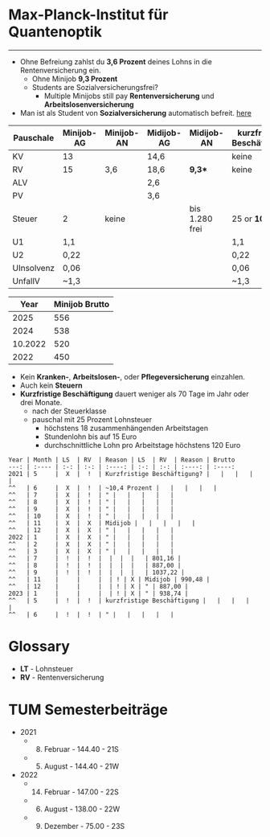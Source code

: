 # Max-Planck-Institut für Quantenoptik
---

- Ohne Befreiung zahlst du **3,6 Prozent** deines Lohns in die Rentenversicherung ein.
	- Ohne Minijob **9,3 Prozent**
	- Students are Sozialversicherungsfrei?
		- Multiple Minijobs still pay **Rentenversicherung** und **Arbeitslosenversicherung**
- Man ist als Student von **Sozialversicherung** automatisch befreit. [here](https://www.steuerklassen.com/versicherungen/rentenversicherung/werkstudent/)


| Pauschale  | Minijob-AG | Minijob-AN | Midijob-AG | Midijob-AN     | kurzfristige Beschäftigung |
| ---------- | ---------- | ---------- | ---------- | -------------- | -------------------------- |
| KV         | 13         |            | 14,6       |                | keine                      |
| RV         | 15         | 3,6        | 18,6       | **9,3\***      | keine                      |
| ALV        |            |            | 2,6        |                |                            |
| PV         |            |            | 3,6        |                |                            |
| Steuer     | 2          | keine      |            | bis 1.280 frei | 25 or **10,4\***           |
| U1         | 1,1        |            |            |                | 1,1                        |
| U2         | 0,22       |            |            |                | 0,22                       |
| UInsolvenz | 0,06       |            |            |                | 0,06                       |
| UnfallV    | ~1,3       |            |            |                | ~1,3                       |

| Year    | Minijob Brutto |
| ------- | -------------- |
| 2025    | 556            |
| 2024    | 538            |
| 10.2022 | 520            |
| 2022    | 450            |
- Kein **Kranken-**, **Arbeitslosen-**, oder **Pflegeversicherung** einzahlen.
- Auch kein **Steuern**
- **Kurzfristige Beschäftigung** dauert weniger als 70 Tage im Jahr oder drei Monate.
	- nach der Steuerklasse
	- pauschal mit 25 Prozent Lohnsteuer
		- höchstens 18 zusammenhängenden Arbeitstagen
		- Stundenlohn bis auf 15 Euro
		- durchschnittliche Lohn pro Arbeitstage höchstens 120 Euro

```tx
Year | Month | LS  | RV  | Reason | LS  | RV  | Reason | Brutto
---: | :---- | :-: | :-: | :----: | :-: | :-: | :----: | :----:
2021 | 5     |  X  |  !  | Kurzfristige Beschäftigung? |   |   |   |   |
^^   | 6     |  X  |  !  | ~10,4 Prozent |   |   |   |   |
^^   | 7     |  X  |  !  | " |   |   |   |   |
^^   | 8     |  X  |  !  | " |   |   |   |   |
^^   | 9     |  X  |  !  | " |   |   |   |   |
^^   | 10    |  X  |  !  | " |   |   |   |   |
^^   | 11    |  X  |  X  | Midijob |   |   |   |   |
^^   | 12    |  X  |  X  | " |   |   |   |   |
2022 | 1     |  X  |  X  | " |   |   |   |   |
^^   | 2     |  X  |  X  | " |   |   |   |   |
^^   | 3     |  X  |  X  | " |   |   |   |   |
^^   | 7     |  !  |  !  |  |  |  |   | 801,16 |
^^   | 8     |  !  |  !  |  |  |  |   | 887,00 |
^^   | 9     |  !  |  !  |  |  |  |   | 1037,22 |
^^   | 11    |     |     |  | ! | X | Midijob | 990,48 |
^^   | 12    |     |     |  | ! | X | " | 887,00 |
2023 | 1     |     |     |  | ! | X | " | 938,74 |
^^   | 5     |  !  |  !  | kurzfristige Beschäftigung |   |   |   |   |
^^   | 6     |  !  |  !  | " |   |   |   |   |
```

# Glossary
- **LT** - Lohnsteuer
- **RV** - Rentenversicherung

# TUM Semesterbeiträge
- 2021
	- 8. Februar - 144.40 - 21S
	- 5. August - 144.40 - 21W
- 2022
	- 14. Februar - 147.00 - 22S
	- 6. August - 138.00 - 22W
	- 9. Dezember - 75.00 - 23S